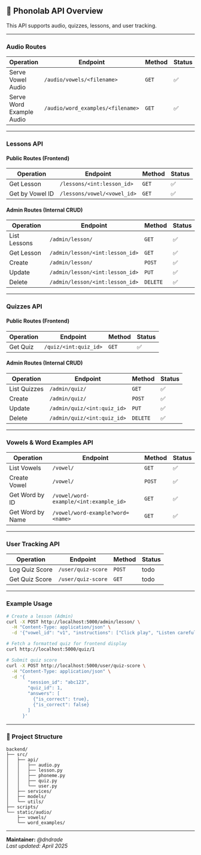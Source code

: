 ## 📡 Phonolab API Overview

This API supports audio, quizzes, lessons, and user tracking.

---

### Audio Routes

| Operation         | Endpoint                                          | Method | Status |
|------------------|---------------------------------------------------|--------|--------|
| Serve Vowel Audio       | `/audio/vowels/<filename>`           | `GET`  | ✅     |
| Serve Word Example Audio| `/audio/word_examples/<filename>`    | `GET`  | ✅     |

---

### Lessons API

#### **Public Routes (Frontend)**

| Operation         | Endpoint                                 | Method | Status |
|------------------|-------------------------------------------|--------|--------|
| Get Lesson        | `/lessons/<int:lesson_id>`               | `GET`  | ✅     |
| Get by Vowel ID   | `/lessons/vowel/<vowel_id>`              | `GET`  | ✅     |

#### **Admin Routes (Internal CRUD)**

| Operation     | Endpoint                                  | Method | Status |
|--------------|--------------------------------------------|--------|--------|
| List Lessons  | `/admin/lesson/`                         | `GET`  | ✅     |
| Get Lesson    | `/admin/lesson/<int:lesson_id>`          | `GET`  | ✅     |
| Create        | `/admin/lesson/`                         | `POST` | ✅     |
| Update        | `/admin/lesson/<int:lesson_id>`          | `PUT`  | ✅     |
| Delete        | `/admin/lesson/<int:lesson_id>`          | `DELETE`| ✅    |

---

### Quizzes API

#### **Public Routes (Frontend)**

| Operation     | Endpoint                         | Method | Status |
|--------------|----------------------------------|--------|--------|
| Get Quiz     | `/quiz/<int:quiz_id>`            | `GET`  | ✅     |

#### **Admin Routes (Internal CRUD)**

| Operation     | Endpoint                         | Method | Status |
|--------------|----------------------------------|--------|--------|
| List Quizzes | `/admin/quiz/`                   | `GET`  | ✅     |
| Create       | `/admin/quiz/`                   | `POST` | ✅     |
| Update       | `/admin/quiz/<int:quiz_id>`      | `PUT`  | ✅     |
| Delete       | `/admin/quiz/<int:quiz_id>`      | `DELETE`| ✅    |

---

### Vowels & Word Examples API

| Operation            | Endpoint                                 | Method | Status |
|---------------------|-------------------------------------------|--------|--------|
| List Vowels         | `/vowel/`                                | `GET`  | ✅     |
| Create Vowel        | `/vowel/`                                | `POST` | ✅     |
| Get Word by ID      | `/vowel/word-example/<int:example_id>`   | `GET`  | ✅     |
| Get Word by Name    | `/vowel/word-example?word=<name>`        | `GET`  | ✅     |

---

### User Tracking API

| Operation            | Endpoint                        | Method | Status |
|---------------------|----------------------------------|--------|--------|
| Log Quiz Score      | `/user/quiz-score`              | `POST` | todo     |
| Get Quiz Score      | `/user/quiz-score`              | `GET`  | todo     |

---

### Example Usage

```bash
# Create a lesson (Admin)
curl -X POST http://localhost:5000/admin/lesson/ \
  -H "Content-Type: application/json" \
  -d '{"vowel_id": "v1", "instructions": ["Click play", "Listen carefully", "Repeat"]}'

# Fetch a formatted quiz for frontend display
curl http://localhost:5000/quiz/1

# Submit quiz score
curl -X POST http://localhost:5000/user/quiz-score \
  -H "Content-Type: application/json" \
  -d '{
        "session_id": "abc123",
        "quiz_id": 1,
        "answers": [
          {"is_correct": true},
          {"is_correct": false}
        ]
      }'
```

---

### 📂 Project Structure

```
backend/
├── src/
│   ├── api/
│   │   ├── audio.py
│   │   ├── lesson.py
│   │   ├── phoneme.py
│   │   ├── quiz.py
│   │   └── user.py
│   ├── services/
│   ├── models/
│   └── utils/
├── scripts/
└── static/audio/
    ├── vowels/
    └── word_examples/
```


---

**Maintainer:** _@dndrade_  
_Last updated: April 2025_
